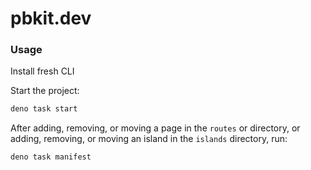 # pbkit.dev

### Usage

Install fresh CLI

Start the project:

```sh
deno task start
```

After adding, removing, or moving a page in the `routes` or directory, or
adding, removing, or moving an island in the `islands` directory, run:

```sh
deno task manifest
```
